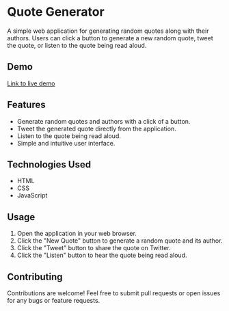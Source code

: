 
# Quote Generator

A simple web application for generating random quotes along with their authors. Users can click a button to generate a new random quote, tweet the quote, or listen to the quote being read aloud.



## Demo

[Link to live demo]( https://nadaomar03.github.io/Quote_generator/ ) 



## Features

- Generate random quotes and authors with a click of a button.
- Tweet the generated quote directly from the application.
- Listen to the quote being read aloud.
- Simple and intuitive user interface.

## Technologies Used

- HTML
- CSS
- JavaScript


## Usage

1. Open the application in your web browser.
2. Click the "New Quote" button to generate a random quote and its author.
3. Click the "Tweet" button to share the quote on Twitter.
4. Click the "Listen" button to hear the quote being read aloud.

## Contributing

Contributions are welcome! Feel free to submit pull requests or open issues for any bugs or feature requests.



